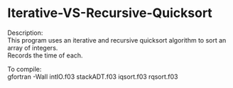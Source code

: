 # Iterative-VS-Recursive-Quicksort
Description:  
This program uses an iterative and recursive quicksort algorithm to sort an array of integers.  
Records the time of each.  
  
To compile:  
gfortran -Wall intIO.f03 stackADT.f03 iqsort.f03 rqsort.f03
